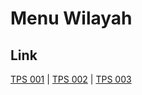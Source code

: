 # Menu Wilayah

## Link

[TPS 001](https://github.com/gigit-pemilu/pemilu-2024-71-sulawesi-utara/tree/main/pileg-dpr/hitung-suara/sub/71-sulawesi-utara/sub/10-bolaang-mongondow-timur/sub/03-nuangan/sub/2007-jiko-belanga/sub/001-tps)
 | 
[TPS 002](https://github.com/gigit-pemilu/pemilu-2024-71-sulawesi-utara/tree/main/pileg-dpr/hitung-suara/sub/71-sulawesi-utara/sub/10-bolaang-mongondow-timur/sub/03-nuangan/sub/2007-jiko-belanga/sub/002-tps)
 | 
[TPS 003](https://github.com/gigit-pemilu/pemilu-2024-71-sulawesi-utara/tree/main/pileg-dpr/hitung-suara/sub/71-sulawesi-utara/sub/10-bolaang-mongondow-timur/sub/03-nuangan/sub/2007-jiko-belanga/sub/003-tps)

